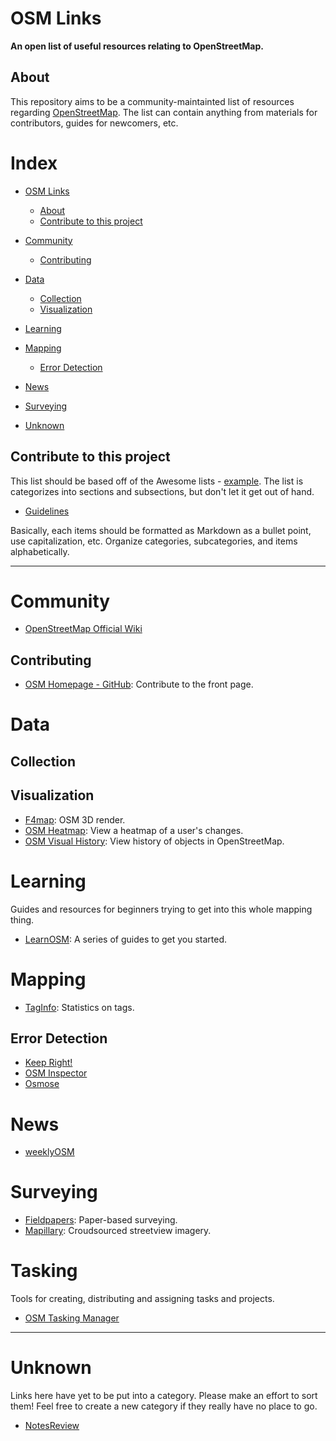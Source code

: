 # OSM Links
**An open list of useful resources relating to OpenStreetMap.**

## About
This repository aims to be a community-maintainted list of resources regarding [OpenStreetMap](https://www.openstreetmap.org/about).
The list can contain anything from materials for contributors, guides for newcomers, etc.


# Index
  - [OSM Links](#osm-links)
    - [About](#about)
    - [Contribute to this project](#contribute-to-this-project)

  - [Community](#community)
    - [Contributing](#contributing)
  - [Data](#data)
    - [Collection](#collection)
    - [Visualization](#visualization)
  - [Learning](#learning)
  - [Mapping](#mapping)
    - [Error Detection](#error-detection)
  - [News](#news)
  - [Surveying](#surveying)
  - [Unknown](#unknown)


## Contribute to this project
This list should be based off of the Awesome lists - [example](https://github.com/sindresorhus/awesome).
The list is categorizes into sections and subsections, but don't let it get out of hand.

* [Guidelines](https://github.com/sindresorhus/awesome/blob/master/contributing.md)

Basically, each items should be formatted as Markdown as a bullet point, use capitalization, etc.
Organize categories, subcategories, and items alphabetically.


***

# Community

- [OpenStreetMap Official Wiki](https://wiki.openstreetmap.org/wiki/Main_Page)

## Contributing

- [OSM Homepage - GitHub](https://github.com/openstreetmap/openstreetmap-website): Contribute to the front page.

# Data

## Collection

## Visualization

- [F4map](demo.f4map.com/): OSM 3D render.
- [OSM Heatmap](http://yosmhm.neis-one.org/): View a heatmap of a user's changes.
- [OSM Visual History](https://aleung.github.io/osm-visual-history/): View history of objects in OpenStreetMap.

# Learning
Guides and resources for beginners trying to get into this whole mapping thing.

- [LearnOSM](http://learnosm.org/en/): A series of guides to get you started.

# Mapping

- [TagInfo](https://taginfo.openstreetmap.org/): Statistics on tags.

## Error Detection

- [Keep Right!](https://www.keepright.at)
- [OSM Inspector](https://tools.geofabrik.de/osmi/)
- [Osmose](https://osmose.openstreetmap.fr/)

# News

- [weeklyOSM](http://www.weeklyosm.eu/)

# Surveying

- [Fieldpapers](http://fieldpapers.org/): Paper-based surveying.
- [Mapillary](https://www.mapillary.com/): Croudsourced streetview imagery.


# Tasking
Tools for creating, distributing and assigning tasks and projects.

- [OSM Tasking Manager](http://tasks.openstreetmap.us/)

***

# Unknown
Links here have yet to be put into a category. Please make an effort to sort them!
Feel free to create a new category if they really have no place to go.

- [NotesReview](https://ent8r.github.io/NotesReview/)
